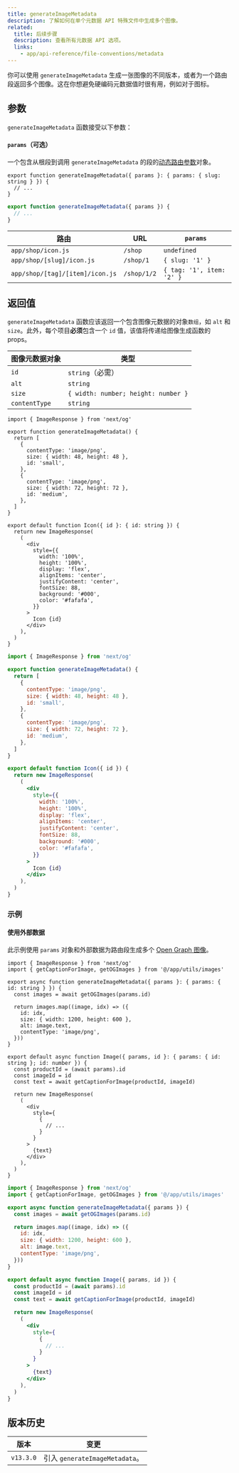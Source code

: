 ```yaml
---
title: generateImageMetadata
description: 了解如何在单个元数据 API 特殊文件中生成多个图像。
related:
  title: 后续步骤
  description: 查看所有元数据 API 选项。
  links:
    - app/api-reference/file-conventions/metadata
---
```


你可以使用 `generateImageMetadata` 生成一张图像的不同版本，或者为一个路由段返回多个图像。这在你想避免硬编码元数据值时很有用，例如对于图标。

## 参数

`generateImageMetadata` 函数接受以下参数：

#### `params`（可选）

一个包含从根段到调用 `generateImageMetadata` 的段的[动态路由参数](/docs/nextjs-cn/app/building-your-application/routing/index/dynamic-routes)对象。

```tsx switcher
export function generateImageMetadata({ params }: { params: { slug: string } }) {
  // ...
}
```

```jsx switcher
export function generateImageMetadata({ params }) {
  // ...
}
```

| 路由                            | URL         | `params`                  |
| ------------------------------- | ----------- | ------------------------- |
| `app/shop/icon.js`              | `/shop`     | `undefined`               |
| `app/shop/[slug]/icon.js`       | `/shop/1`   | `{ slug: '1' }`           |
| `app/shop/[tag]/[item]/icon.js` | `/shop/1/2` | `{ tag: '1', item: '2' }` |

## 返回值

`generateImageMetadata` 函数应该返回一个包含图像元数据的对象`数组`，如 `alt` 和 `size`。此外，每个项目**必须**包含一个 `id` 值，该值将传递给图像生成函数的 props。

| 图像元数据对象 | 类型                                |
| -------------- | ----------------------------------- |
| `id`           | `string`（必需）                    |
| `alt`          | `string`                            |
| `size`         | `{ width: number; height: number }` |
| `contentType`  | `string`                            |

```tsx switcher
import { ImageResponse } from 'next/og'

export function generateImageMetadata() {
  return [
    {
      contentType: 'image/png',
      size: { width: 48, height: 48 },
      id: 'small',
    },
    {
      contentType: 'image/png',
      size: { width: 72, height: 72 },
      id: 'medium',
    },
  ]
}

export default function Icon({ id }: { id: string }) {
  return new ImageResponse(
    (
      <div
        style={{
          width: '100%',
          height: '100%',
          display: 'flex',
          alignItems: 'center',
          justifyContent: 'center',
          fontSize: 88,
          background: '#000',
          color: '#fafafa',
        }}
      >
        Icon {id}
      </div>
    ),
  )
}
```

```jsx switcher
import { ImageResponse } from 'next/og'

export function generateImageMetadata() {
  return [
    {
      contentType: 'image/png',
      size: { width: 48, height: 48 },
      id: 'small',
    },
    {
      contentType: 'image/png',
      size: { width: 72, height: 72 },
      id: 'medium',
    },
  ]
}

export default function Icon({ id }) {
  return new ImageResponse(
    (
      <div
        style={{
          width: '100%',
          height: '100%',
          display: 'flex',
          alignItems: 'center',
          justifyContent: 'center',
          fontSize: 88,
          background: '#000',
          color: '#fafafa',
        }}
      >
        Icon {id}
      </div>
    ),
  )
}
```

### 示例

#### 使用外部数据

此示例使用 `params` 对象和外部数据为路由段生成多个 [Open Graph 图像](/docs/nextjs-cn/app/api-reference/file-conventions/metadata/opengraph-image)。

```tsx switcher
import { ImageResponse } from 'next/og'
import { getCaptionForImage, getOGImages } from '@/app/utils/images'

export async function generateImageMetadata({ params }: { params: { id: string } }) {
  const images = await getOGImages(params.id)

  return images.map((image, idx) => ({
    id: idx,
    size: { width: 1200, height: 600 },
    alt: image.text,
    contentType: 'image/png',
  }))
}

export default async function Image({ params, id }: { params: { id: string }; id: number }) {
  const productId = (await params).id
  const imageId = id
  const text = await getCaptionForImage(productId, imageId)

  return new ImageResponse(
    (
      <div
        style={
          {
            // ...
          }
        }
      >
        {text}
      </div>
    ),
  )
}
```

```jsx switcher
import { ImageResponse } from 'next/og'
import { getCaptionForImage, getOGImages } from '@/app/utils/images'

export async function generateImageMetadata({ params }) {
  const images = await getOGImages(params.id)

  return images.map((image, idx) => ({
    id: idx,
    size: { width: 1200, height: 600 },
    alt: image.text,
    contentType: 'image/png',
  }))
}

export default async function Image({ params, id }) {
  const productId = (await params).id
  const imageId = id
  const text = await getCaptionForImage(productId, imageId)

  return new ImageResponse(
    (
      <div
        style={
          {
            // ...
          }
        }
      >
        {text}
      </div>
    ),
  )
}
```

## 版本历史

| 版本      | 变更                           |
| --------- | ------------------------------ |
| `v13.3.0` | 引入 `generateImageMetadata`。 |
